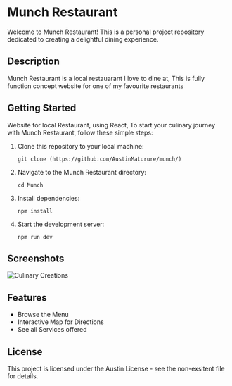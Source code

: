 # Munch Restaurant

Welcome to Munch Restaurant! This is a personal project repository dedicated to creating a delightful dining experience.

## Description

Munch Restaurant is a local restauarant I love to dine at, This is fully function concept website for one of my favourite restaurants

## Getting Started

Website for local Restaurant, using React, To start your culinary journey with Munch Restaurant, follow these simple steps:

1. Clone this repository to your local machine:

   ``` git clone (https://github.com/AustinMaturure/munch/) ```

2. Navigate to the Munch Restaurant directory:

   ``` cd Munch ```

3. Install dependencies:

   ``` npm install ```

4. Start the development server:

   ``` npm run dev ```

## Screenshots

![Culinary Creations](src/assets/Munch.jpeg)

## Features

- Browse the Menu
- Interactive Map for Directions
- See all Services offered


## License

This project is licensed under the Austin License - see the non-exsitent file for details.
